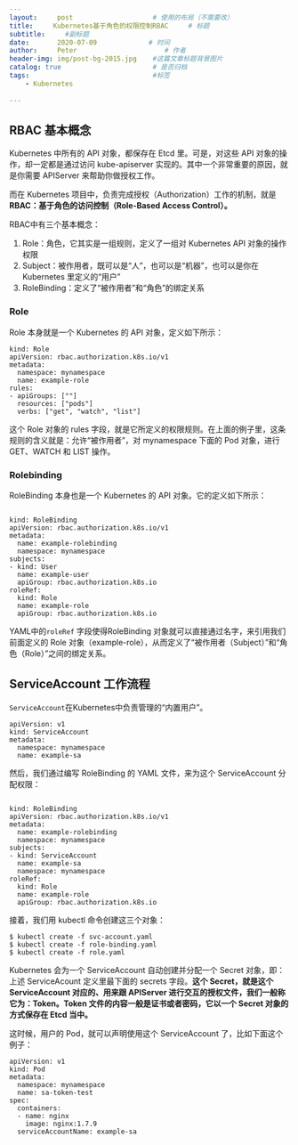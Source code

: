 ```yaml
---
layout:     post                    # 使用的布局（不需要改）
title:     Kubernetes基于角色的权限控制RBAC     # 标题 
subtitle:     #副标题
date:       2020-07-09             # 时间
author:     Peter                      # 作者
header-img: img/post-bg-2015.jpg    #这篇文章标题背景图片
catalog: true                       # 是否归档
tags:                               #标签
    - Kubernetes
    
---
```


## RBAC 基本概念

Kubernetes 中所有的 API 对象，都保存在 Etcd 里。可是，对这些 API 对象的操作，却一定都是通过访问 kube-apiserver 实现的。其中一个非常重要的原因，就是你需要 APIServer 来帮助你做授权工作。  

而在 Kubernetes 项目中，负责完成授权（Authorization）工作的机制，就是 **RBAC：基于角色的访问控制（Role-Based Access Control）。**  

RBAC中有三个基本概念：

1. Role：角色，它其实是一组规则，定义了一组对 Kubernetes API 对象的操作权限
2. Subject：被作用者，既可以是“人”，也可以是“机器”，也可以是你在 Kubernetes 里定义的“用户”
3. RoleBinding：定义了“被作用者”和“角色”的绑定关系  

### Role

Role 本身就是一个 Kubernetes 的 API 对象，定义如下所示：  

```
kind: Role
apiVersion: rbac.authorization.k8s.io/v1
metadata:
  namespace: mynamespace
  name: example-role
rules:
- apiGroups: [""]
  resources: ["pods"]
  verbs: ["get", "watch", "list"]
```  

这个 Role 对象的 rules 字段，就是它所定义的权限规则。在上面的例子里，这条规则的含义就是：允许“被作用者”，对 mynamespace 下面的 Pod 对象，进行 GET、WATCH 和 LIST 操作。  

### Rolebinding

RoleBinding 本身也是一个 Kubernetes 的 API 对象。它的定义如下所示：  

```

kind: RoleBinding
apiVersion: rbac.authorization.k8s.io/v1
metadata:
  name: example-rolebinding
  namespace: mynamespace
subjects:
- kind: User
  name: example-user
  apiGroup: rbac.authorization.k8s.io
roleRef:
  kind: Role
  name: example-role
  apiGroup: rbac.authorization.k8s.io
```  

YAML中的`roleRef` 字段使得RoleBinding 对象就可以直接通过名字，来引用我们前面定义的 Role 对象（example-role），从而定义了“被作用者（Subject）”和“角色（Role）”之间的绑定关系。  

## ServiceAccount 工作流程

`ServiceAccount`在Kubernetes中负责管理的“内置用户”。  

```
apiVersion: v1
kind: ServiceAccount
metadata:
  namespace: mynamespace
  name: example-sa
```

然后，我们通过编写 RoleBinding 的 YAML 文件，来为这个 ServiceAccount 分配权限：  

```

kind: RoleBinding
apiVersion: rbac.authorization.k8s.io/v1
metadata:
  name: example-rolebinding
  namespace: mynamespace
subjects:
- kind: ServiceAccount
  name: example-sa
  namespace: mynamespace
roleRef:
  kind: Role
  name: example-role
  apiGroup: rbac.authorization.k8s.io
```

接着，我们用 kubectl 命令创建这三个对象：  

```
$ kubectl create -f svc-account.yaml
$ kubectl create -f role-binding.yaml
$ kubectl create -f role.yaml
```  

Kubernetes 会为一个 ServiceAccount 自动创建并分配一个 Secret 对象，即：上述 ServiceAcount 定义里最下面的 secrets 字段。**这个 Secret，就是这个 ServiceAccount 对应的、用来跟 APIServer 进行交互的授权文件，我们一般称它为：Token。Token 文件的内容一般是证书或者密码，它以一个 Secret 对象的方式保存在 Etcd 当中。**  

这时候，用户的 Pod，就可以声明使用这个 ServiceAccount 了，比如下面这个例子：  

```
apiVersion: v1
kind: Pod
metadata:
  namespace: mynamespace
  name: sa-token-test
spec:
  containers:
  - name: nginx
    image: nginx:1.7.9
  serviceAccountName: example-sa
```  

